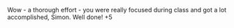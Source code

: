 Wow - a thorough effort - you were really focused during class and got a lot accomplished, Simon.
Well done!
+5
